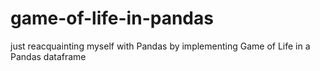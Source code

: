 # game-of-life-in-pandas
just reacquainting myself with Pandas by implementing Game of Life in a Pandas dataframe
